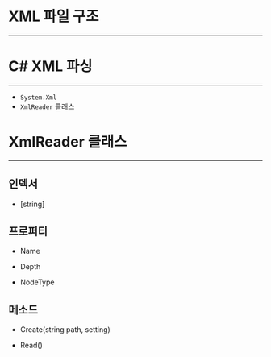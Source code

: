 

# XML 파일 구조
---







# C# XML 파싱
--- 
- `System.Xml`
- `XmlReader` 클래스




# XmlReader 클래스
---

## 인덱서

- [string]



## 프로퍼티

- Name

- Depth

- NodeType



## 메소드

- Create(string path, setting)


- Read()
